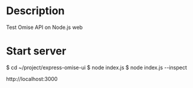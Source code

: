 # Description
Test Omise API on Node.js web

# Start server
$ cd ~/project/express-omise-ui
$ node index.js
$ node index.js --inspect

http://localhost:3000
